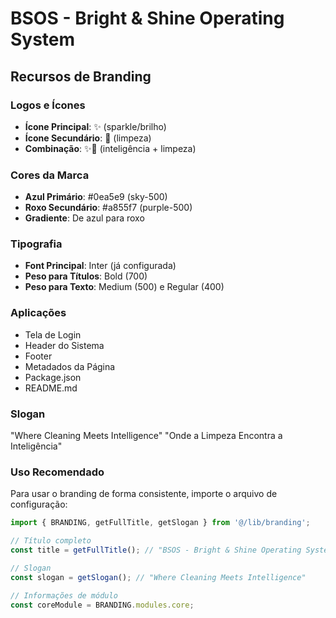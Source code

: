 # BSOS - Bright & Shine Operating System

## Recursos de Branding

### Logos e Ícones
- **Ícone Principal**: ✨ (sparkle/brilho)
- **Ícone Secundário**: 🧹 (limpeza)
- **Combinação**: ✨🧹 (inteligência + limpeza)

### Cores da Marca
- **Azul Primário**: #0ea5e9 (sky-500)
- **Roxo Secundário**: #a855f7 (purple-500)
- **Gradiente**: De azul para roxo

### Tipografia
- **Font Principal**: Inter (já configurada)
- **Peso para Títulos**: Bold (700)
- **Peso para Texto**: Medium (500) e Regular (400)

### Aplicações
- Tela de Login
- Header do Sistema
- Footer
- Metadados da Página
- Package.json
- README.md

### Slogan
"Where Cleaning Meets Intelligence"
"Onde a Limpeza Encontra a Inteligência"

### Uso Recomendado
Para usar o branding de forma consistente, importe o arquivo de configuração:

```typescript
import { BRANDING, getFullTitle, getSlogan } from '@/lib/branding';

// Título completo
const title = getFullTitle(); // "BSOS - Bright & Shine Operating System"

// Slogan
const slogan = getSlogan(); // "Where Cleaning Meets Intelligence"

// Informações de módulo
const coreModule = BRANDING.modules.core;
```